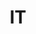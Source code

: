 ---
post_id:    2018-IT
title:      IT
images:
  - ext:    00.jpg
    asp:    3-4
    dim:    50
    dir:    h
  - ext:    01.jpg
    asp:    3-4
    dim:    50
    dir:    h
---